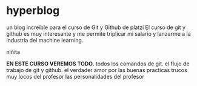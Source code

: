 # hyperblog
un blog increíble para el curso de Git y Github de platzi
El curso de git y github es muy interesante y me permite triplicar mi salario y lanzarme a la industria del machine learning.

niñita 



**EN ESTE CURSO VEREMOS TODO.**
todos los comandos de git.
el flujo de trabajo de git y github.
el verdader amor por las buenas practicas
trucos muy locos del profesor
las personalidades del profesor